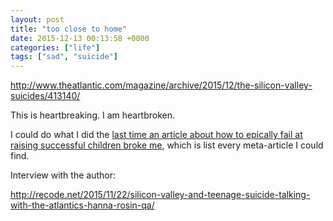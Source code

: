```yaml
---
layout: post
title: "too close to home"
date: 2015-12-13 00:13:58 +0000
categories: ["life"]
tags: ["sad", "suicide"]
---
```


http://www.theatlantic.com/magazine/archive/2015/12/the-silicon-valley-suicides/413140/

This is heartbreaking. I am heartbroken.

I could do what I did the [last time an article about how to epically fail at raising successful children broke me](https://judytuna.com/2011/01/14/exhaustive-tiger-mother-coverage/), which is list every meta-article I could find.

Interview with the author:

http://recode.net/2015/11/22/silicon-valley-and-teenage-suicide-talking-with-the-atlantics-hanna-rosin-qa/